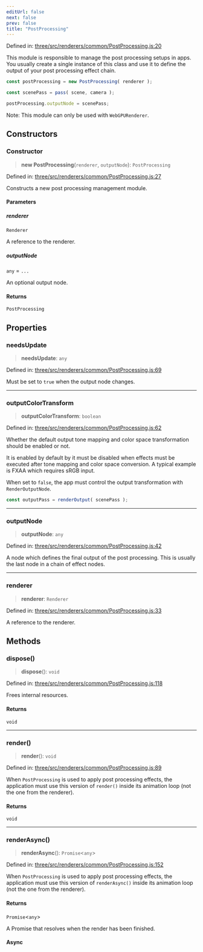 ```yaml
---
editUrl: false
next: false
prev: false
title: "PostProcessing"
---
```


Defined in: [three/src/renderers/common/PostProcessing.js:20](https://github.com/DefinitelyMaybe/three-i18n/blob/fa57b79433d1c349ffb23a78727299c8d4190136/three/src/renderers/common/PostProcessing.js#L20)

This module is responsible to manage the post processing setups in apps.
You usually create a single instance of this class and use it to define
the output of your post processing effect chain.
```js
const postProcessing = new PostProcessing( renderer );

const scenePass = pass( scene, camera );

postProcessing.outputNode = scenePass;
```

Note: This module can only be used with `WebGPURenderer`.

## Constructors

### Constructor

> **new PostProcessing**(`renderer`, `outputNode`): `PostProcessing`

Defined in: [three/src/renderers/common/PostProcessing.js:27](https://github.com/DefinitelyMaybe/three-i18n/blob/fa57b79433d1c349ffb23a78727299c8d4190136/three/src/renderers/common/PostProcessing.js#L27)

Constructs a new post processing management module.

#### Parameters

##### renderer

`Renderer`

A reference to the renderer.

##### outputNode

`any` = `...`

An optional output node.

#### Returns

`PostProcessing`

## Properties

### needsUpdate

> **needsUpdate**: `any`

Defined in: [three/src/renderers/common/PostProcessing.js:69](https://github.com/DefinitelyMaybe/three-i18n/blob/fa57b79433d1c349ffb23a78727299c8d4190136/three/src/renderers/common/PostProcessing.js#L69)

Must be set to `true` when the output node changes.

***

### outputColorTransform

> **outputColorTransform**: `boolean`

Defined in: [three/src/renderers/common/PostProcessing.js:62](https://github.com/DefinitelyMaybe/three-i18n/blob/fa57b79433d1c349ffb23a78727299c8d4190136/three/src/renderers/common/PostProcessing.js#L62)

Whether the default output tone mapping and color
space transformation should be enabled or not.

It is enabled by default by it must be disabled when
effects must be executed after tone mapping and color
space conversion. A typical example is FXAA which
requires sRGB input.

When set to `false`, the app must control the output
transformation with `RenderOutputNode`.

```js
const outputPass = renderOutput( scenePass );
```

***

### outputNode

> **outputNode**: `any`

Defined in: [three/src/renderers/common/PostProcessing.js:42](https://github.com/DefinitelyMaybe/three-i18n/blob/fa57b79433d1c349ffb23a78727299c8d4190136/three/src/renderers/common/PostProcessing.js#L42)

A node which defines the final output of the post
processing. This is usually the last node in a chain
of effect nodes.

***

### renderer

> **renderer**: `Renderer`

Defined in: [three/src/renderers/common/PostProcessing.js:33](https://github.com/DefinitelyMaybe/three-i18n/blob/fa57b79433d1c349ffb23a78727299c8d4190136/three/src/renderers/common/PostProcessing.js#L33)

A reference to the renderer.

## Methods

### dispose()

> **dispose**(): `void`

Defined in: [three/src/renderers/common/PostProcessing.js:118](https://github.com/DefinitelyMaybe/three-i18n/blob/fa57b79433d1c349ffb23a78727299c8d4190136/three/src/renderers/common/PostProcessing.js#L118)

Frees internal resources.

#### Returns

`void`

***

### render()

> **render**(): `void`

Defined in: [three/src/renderers/common/PostProcessing.js:89](https://github.com/DefinitelyMaybe/three-i18n/blob/fa57b79433d1c349ffb23a78727299c8d4190136/three/src/renderers/common/PostProcessing.js#L89)

When `PostProcessing` is used to apply post processing effects,
the application must use this version of `render()` inside
its animation loop (not the one from the renderer).

#### Returns

`void`

***

### renderAsync()

> **renderAsync**(): `Promise`\<`any`\>

Defined in: [three/src/renderers/common/PostProcessing.js:152](https://github.com/DefinitelyMaybe/three-i18n/blob/fa57b79433d1c349ffb23a78727299c8d4190136/three/src/renderers/common/PostProcessing.js#L152)

When `PostProcessing` is used to apply post processing effects,
the application must use this version of `renderAsync()` inside
its animation loop (not the one from the renderer).

#### Returns

`Promise`\<`any`\>

A Promise that resolves when the render has been finished.

#### Async
